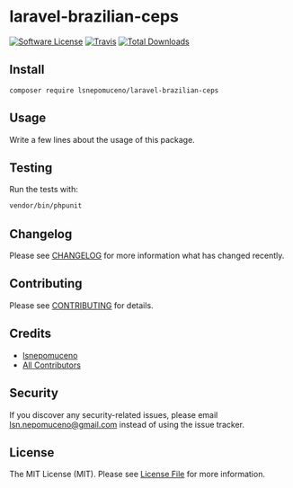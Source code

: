 # laravel-brazilian-ceps

[![Software License](https://img.shields.io/badge/license-MIT-brightgreen.svg?style=flat-square)](LICENSE.md)
[![Travis](https://img.shields.io/travis/lsnepomuceno/laravel-brazilian-ceps.svg?style=flat-square)]()
[![Total Downloads](https://img.shields.io/packagist/dt/lsnepomuceno/laravel-brazilian-ceps.svg?style=flat-square)](https://packagist.org/packages/lsnepomuceno/laravel-brazilian-ceps)

## Install
`composer require lsnepomuceno/laravel-brazilian-ceps`

## Usage
Write a few lines about the usage of this package.

## Testing
Run the tests with:

``` bash
vendor/bin/phpunit
```

## Changelog
Please see [CHANGELOG](CHANGELOG.md) for more information what has changed recently.

## Contributing
Please see [CONTRIBUTING](CONTRIBUTING.md) for details.

## Credits

- [lsnepomuceno](https://github.com/lsnepomuceno)
- [All Contributors](https://github.com/lsnepomuceno/laravel-brazilian-ceps/contributors)

## Security
If you discover any security-related issues, please email lsn.nepomuceno@gmail.com instead of using the issue tracker.

## License
The MIT License (MIT). Please see [License File](/LICENSE.md) for more information.